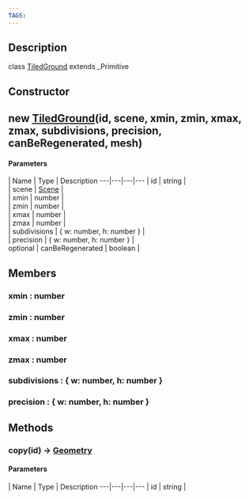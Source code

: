 ```yaml
---
TAGS:
---
```

## Description

class [TiledGround](/classes/2.3/TiledGround) extends _Primitive



## Constructor

## new [TiledGround](/classes/2.3/TiledGround)(id, scene, xmin, zmin, xmax, zmax, subdivisions, precision, canBeRegenerated, mesh)



#### Parameters
 | Name | Type | Description
---|---|---|---
 | id | string |  
 | scene | [Scene](/classes/2.3/Scene) |  
 | xmin | number |  
 | zmin | number |  
 | xmax | number |  
 | zmax | number |  
 | subdivisions | { w: number,  h: number } |  
 | precision | { w: number,  h: number } |  
optional | canBeRegenerated | boolean |  
## Members

### xmin : number



### zmin : number



### xmax : number



### zmax : number



### subdivisions : { w: number,  h: number }



### precision : { w: number,  h: number }



## Methods

### copy(id) &rarr; [Geometry](/classes/2.3/Geometry)



#### Parameters
 | Name | Type | Description
---|---|---|---
 | id | string |  

